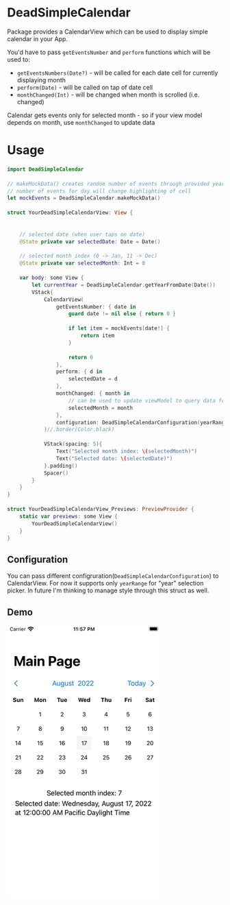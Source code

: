 # DeadSimpleCalendar

Package provides a CalendarView which can be used to display simple calendar in your App.

You'd have to pass `getEventsNumber` and `perform` functions which will be used to:
  * `getEventsNumbers(Date?)` - will be called for each date cell for currently displaying month
  * `perform(Date)` - will be called on tap of date cell
  * `monthChanged(Int)` - will be changed when month is scrolled (i.e. changed)

Calendar gets events only for selected month - so if your view model depends on month, use `monthChanged` to update data

# Usage


```swift
import DeadSimpleCalendar

// makeMockData() creates random number of events through provided year -> 2021
// number of events for day will change highlighting of cell
let mockEvents = DeadSimpleCalendar.makeMockData()
    
struct YourDeadSimpleCalendarView: View {
    
    
    // selected date (when user taps on date)
    @State private var selectedDate: Date = Date()
    
    // selected month index (0 -> Jan, 11 -> Dec)
    @State private var selectedMonth: Int = 0
    
    var body: some View {
        let currentYear = DeadSimpleCalendar.getYearFromDate(Date())
        VStack{
            CalendarView(
                getEventsNumber: { date in
                    guard date != nil else { return 0 }

                    if let item = mockEvents[date!] {
                        return item
                    }
                    
                    return 0
                },
                perform: { d in
                    selectedDate = d
                },
                monthChanged: { month in
                    // can be used to update viewModel to query data for selected month
                    selectedMonth = month
                },
                configuration: DeadSimpleCalendarConfiguration(yearRange: (currentYear - 5)...(currentYear + 5))
            )//.border(Color.black)

            VStack(spacing: 5){
                Text("Selected month index: \(selectedMonth)")
                Text("Selected date: \(selectedDate)")
            }.padding()
            Spacer()
        }
    }
}

struct YourDeadSimpleCalendarView_Previews: PreviewProvider {
    static var previews: some View {
        YourDeadSimpleCalendarView()
    }
}

```

## Configuration

You can pass different configruration(`DeadSimpleCalendarConfiguration`) to CalendarView. For now it supports only `yearRange` for "year" selection picker. In future I'm thinking to manage style through this struct as well.

## Demo

![DeadSimpleCalendar Demo](demo/DeadSimpleCalendar-demo.gif)


